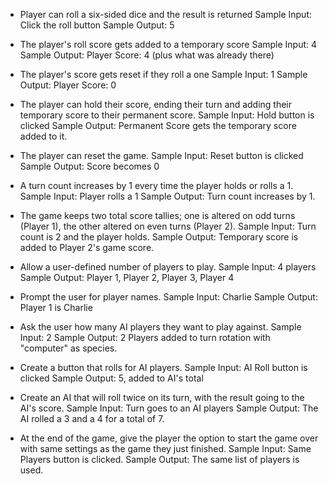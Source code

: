 - Player can roll a six-sided dice and the result is returned
Sample Input: Click the roll button
Sample Output: 5

- The player's roll score gets added to a temporary score
Sample Input: 4
Sample Output: Player Score: 4 (plus what was already there)

- The player's score gets reset if they roll a one
Sample Input: 1
Sample Output: Player Score: 0

- The player can hold their score, ending their turn and adding their temporary score to their permanent score.
Sample Input: Hold button is clicked
Sample Output: Permanent Score gets the temporary score added to it.

- The player can reset the game.
Sample Input: Reset button is clicked
Sample Output: Score becomes 0

- A turn count increases by 1 every time the player holds or rolls a 1.
Sample Input: Player rolls a 1
Sample Output: Turn count increases by 1.

- The game keeps two total score tallies; one is altered on odd turns (Player 1), the other altered on even turns (Player 2).
Sample Input: Turn count is 2 and the player holds.
Sample Output: Temporary score is added to Player 2's game score.

- Allow a user-defined number of players to play.
Sample Input: 4 players
Sample Output: Player 1, Player 2, Player 3, Player 4

- Prompt the user for player names.
Sample Input: Charlie
Sample Output: Player 1 is Charlie

- Ask the user how many AI players they want to play against.
Sample Input: 2
Sample Output: 2 Players added to turn rotation with "computer" as species.

- Create a button that rolls for AI players.
Sample Input: AI Roll button is clicked
Sample Output: 5, added to AI's total

- Create an AI that will roll twice on its turn, with the result going to the AI's score.
Sample Input: Turn goes to an AI players
Sample Output: The AI rolled a 3 and a 4 for a total of 7.

- At the end of the game, give the player the option to start the game over with same settings as the game they just finished.
Sample Input: Same Players button is clicked.
Sample Output: The same list of players is used.
